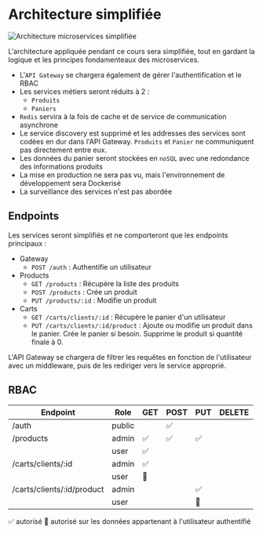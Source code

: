 # Architecture simplifiée

![Architecture microservices simplifiée](./µservices-simplified.drawio.png)

L'architecture appliquée pendant ce cours sera simplifiée, tout en gardant la logique et les principes fondamenteaux des microservices.

* L'`API Gateway` se chargera également de gérer l'authentification et le RBAC
* Les services métiers seront réduits à 2 :
  * `Produits`
  * `Paniers`
* `Redis` servira à la fois de cache et de service de communication asynchrone
* Le service discovery est supprimé et les addresses des services sont codées en dur dans l'API Gateway. `Produits` et `Panier` ne communiquent pas directement entre eux.
* Les données du panier seront stockées en `noSQL` avec une redondance des informations produits
* La mise en production ne sera pas vu, mais l'environnement de développement sera Dockerisé
* La surveillance des services n'est pas abordée

## Endpoints

Les services seront simplifiés et ne comporteront que les endpoints principaux :

* Gateway
  * `POST /auth` : Authentifie un utilisateur
* Products
  * `GET /products` : Récupère la liste des produits
  * `POST /products` : Crée un produit
  * `PUT /products/:id` : Modifie un produit
* Carts
  * `GET /carts/clients/:id` : Récupère le panier d'un utilisateur
  * `PUT /carts/clients/:id/product` : Ajoute ou modifie un produit dans le panier. Crée le panier si besoin. Supprime le produit si quantité finale à 0.

L'API Gateway se chargera de filtrer les requêtes en fonction de l'utilisateur avec un middleware, puis de les rediriger vers le service approprié.

## RBAC

| Endpoint | Role | GET | POST | PUT | DELETE |
|----------|------|-----|------|-----|--------|
| /auth | public | | ✅ | | |
| /products | admin | ✅ | ✅ | ✅ | |
|  | user | ✅ | | | |
| /carts/clients/:id | admin | ✅ | | | |
|  | user | 👤 | | | |
| /carts/clients/:id/product | admin | | | ✅ | |
|  | user | | | 👤 | |

✅ autorisé 👤 autorisé sur les données appartenant à l'utilisateur authentifié
